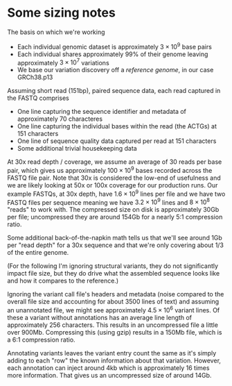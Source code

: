# Some sizing notes

The basis on which we're working

- Each individual genomic dataset is approximately $3\times10^9$ base pairs
- Each individual shares approximately 99% of their genome leaving approximately $3\times10^7$ variations
- We base our variation discovery off a _reference genome_, in our case GRCh38.p13

Assuming short read (151bp), paired sequence data, each read captured in the FASTQ comprises

- One line capturing the sequence identifier and metadata of approximately 70 characteres
- One line capturing the individual bases within the read (the ACTGs) at 151 characters
- One line of sequence quality data captured per read at 151 characters
- Some additional trivial housekeeping data

At 30x read depth / coverage, we assume an average of 30 reads per base pair, which gives us approximately $100\times10^9$ bases recorded across the FASTQ file pair. Note that 30x is considered the low-end of usefulness and we are likely looking at 50x or 100x coverage for our production runs. Our example FASTQs, at 30x depth, have $1.6\times10^9$ lines per file and we have two FASTQ files per sequence meaning we have $3.2\times10^9$ lines and $8\times10^8$ "reads" to work with. The compressed size on disk is approximately 30Gb per file; uncompressed they are around 154Gb for a nearly 5:1 compression ratio.

Some additional back-of-the-napkin math tells us that we'll see around 1Gb per "read depth" for a 30x sequence and that we're only covering about $1/3$ of the entire genome.

(For the following I'm ignoring structural variants, they do not significantly impact file size, but they do drive what the assembled sequence looks like and how it compares to the reference.)

Ignoring the variant call file's headers and metadata (noise compared to the overall file size and accounting for about 3500 lines of text) and assuming an unannotated file, we might see approximately $4.5\times10^6$ variant lines. Of these a variant without annotations has an average line length of approximately 256 characters. This results in an uncompressed file a little over 900Mb. Compressing this (using gzip) results in a 150Mb file, which is a 6:1 compression ratio.

Annotating variants leaves the variant entry count the same as it's simply adding to each "row" the known information about that variation. However, each annotation can inject around 4kb which is approximately 16 times more information. That gives us an uncompressed size of around 14Gb.